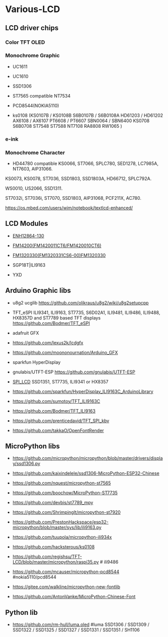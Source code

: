 # Various-LCD

## LCD driver chips

### Color TFT OLED 

###  Monochrome Graphic
* UC1611 

* UC1610

* SSD1306 

* ST7565 compatible NT7534

* PCD8544(NOKIA5110)

* ks0108 (KS0107B / KS0108B S6B0107B / S6B0108A HD61203 / HD61202 AX6108 / AX6107 PT6608 / PT6607 SBN0064 / SBN6400
KS0708 S6B0708 ST7548 ST7588 NT7108 RA8808 RW1065 )

### e-ink


### Monochrome Character 
* HD44780 compatible KS0066, ST7066, SPLC780, SED1278, LC7985A, NT7603, AIP31066. 

KS0073, KS0078, ST7036, SSD1803, SSD1803A, HD66712, SPLC792A. 

WS0010, US2066, SSD1311.

ST7032i, ST7036i, ST7070, SSD1803, AIP31068, PCF211X, AC780.

https://os.mbed.com/users/wim/notebook/textlcd-enhanced/


## LCD Modules

* [ENH12864-130](ENH12864-130/sample_image_ENH12864-130.jpg)

* [FM14200(FM1420011CT6/FM1420010CT6)](FM14200/FM1420010CT6.jpg)


* [FM1320330(FM1320331CS6-00)FM1320330](FM1320330/FM1320331CS6-00.jpg)

* SGP18T|ILI9163

* YXD




## Arduino Graphic libs

* u8g2 ucglib https://github.com/olikraus/u8g2/wiki/u8g2setupcpp
* TFT_eSPI ILI9341, ILI9163, ST7735, S6D02A1, ILI9481, ILI9486, ILI9488, HX8357D and ST7789 based TFT displays https://github.com/Bodmer/TFT_eSPI
* adafruit GFX
* https://github.com/lexus2k/lcdgfx
* https://github.com/moononournation/Arduino_GFX
* sparkfun HyperDisplay

* gnulabis/UTFT-ESP https://github.com/gnulabis/UTFT-ESP

* [SPI_LCD](https://github.com/bitbank2/SPI_LCD) SSD1351, ST7735, ILI9341 or HX8357
 
* https://github.com/sparkfun/HyperDisplay_ILI9163C_ArduinoLibrary

* https://github.com/sumotoy/TFT_ILI9163C

* https://github.com/Bodmer/TFT_ILI9163

* https://github.com/prenticedavid/TFT_SPI_kbv

* https://github.com/takkaO/OpenFontRender

## MicroPython libs
* https://github.com/micropython/micropython/blob/master/drivers/display/ssd1306.py

* https://github.com/kaixindelele/ssd1306-MicroPython-ESP32-Chinese

* https://github.com/nquest/micropython-st7565

* https://github.com/boochow/MicroPython-ST7735

* https://github.com/devbis/st7789_mpy

* https://github.com/ShrimpingIt/micropython-st7920

* https://github.com/PrestonHackspace/esp32-micropython/blob/master/sys/lib/ili9163.py 

* https://github.com/tuupola/micropython-ili934x

* https://github.com/hacksterous/ks0108

* https://github.com/regishsu/TFT-LCD/blob/master/micropython/raspi35.py # ili9486

* https://github.com/mcauser/micropython-pcd8544 #nokia5110/pcd8544

* https://gitee.com/walkline/micropython-new-fontlib

* https://github.com/AntonVanke/MicroPython-Chinese-Font

## Python lib
* https://github.com/rm-hull/luma.oled  #luma SSD1306 / SSD1309 / SSD1322 / SSD1325 / SSD1327 / SSD1331 / SSD1351 / SH1106 
